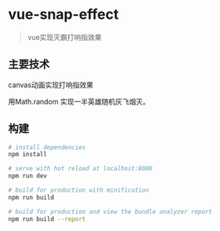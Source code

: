 # vue-snap-effect

> vue实现灭霸打响指效果
## 主要技术

canvas动画实现打响指效果

用Math.random 实现一半英雄随机灰飞烟灭。
## 构建

``` bash
# install dependencies
npm install

# serve with hot reload at localhost:8080
npm run dev

# build for production with minification
npm run build

# build for production and view the bundle analyzer report
npm run build --report
```

